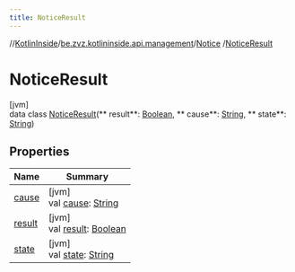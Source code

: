 ```yaml
---
title: NoticeResult
---
```

//[KotlinInside](../../../../index.html)/[be.zvz.kotlininside.api.management](../../index.html)/[Notice](../index.html)
/[NoticeResult](index.html)

# NoticeResult

[jvm]\
data class [NoticeResult](index.html)(**
result**: [Boolean](https://kotlinlang.org/api/latest/jvm/stdlib/kotlin/-boolean/index.html), **
cause**: [String](https://kotlinlang.org/api/latest/jvm/stdlib/kotlin/-string/index.html), **
state**: [String](https://kotlinlang.org/api/latest/jvm/stdlib/kotlin/-string/index.html))

## Properties

| Name | Summary |
|---|---|
| [cause](cause.html) | [jvm]<br>val [cause](cause.html): [String](https://kotlinlang.org/api/latest/jvm/stdlib/kotlin/-string/index.html) |
| [result](result.html) | [jvm]<br>val [result](result.html): [Boolean](https://kotlinlang.org/api/latest/jvm/stdlib/kotlin/-boolean/index.html) |
| [state](state.html) | [jvm]<br>val [state](state.html): [String](https://kotlinlang.org/api/latest/jvm/stdlib/kotlin/-string/index.html) |

